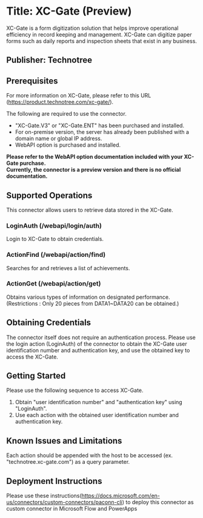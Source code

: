 # Title: XC-Gate (Preview)
XC-Gate is a form digitization solution that helps improve operational efficiency in record keeping and management. XC-Gate can digitize paper forms such as daily reports and inspection sheets that exist in any business.

## Publisher: Technotree

## Prerequisites
For more information on XC-Gate, please refer to this URL (https://product.technotree.com/xc-gate/).

The following are required to use the connector.
* "XC-Gate.V3" or "XC-Gate.ENT" has been purchased and installed.
* For on-premise version, the server has already been published with a domain name or global IP address.
* WebAPI option is purchased and installed.

**Please refer to the WebAPI option documentation included with your XC-Gate purchase.**  
**Currently, the connector is a preview version and there is no official documentation.**

## Supported Operations
This connector allows users to retrieve data stored in the XC-Gate.
​
### LoginAuth (/webapi/login/auth)
Login to XC-Gate to obtain credentials.

### ActionFind (/webapi/action/find)
Searches for and retrieves a list of achievements.

### ActionGet (/webapi/action/get)
Obtains various types of information on designated performance.  
(Restrictions : Only 20 pieces from DATA1~DATA20 can be obtained.)

## Obtaining Credentials
The connector itself does not require an authentication process.
Please use the login action (LoginAuth) of the connector to obtain the XC-Gate user identification number and authentication key, and use the obtained key to access the XC-Gate.

## Getting Started
Please use the following sequence to access XC-Gate.
1. Obtain "user identification number" and "authentication key" using "LoginAuth".
2. Use each action with the obtained user identification number and authentication key.

## Known Issues and Limitations
Each action should be appended with the host to be accessed (ex. "technotree.xc-gate.com") as a query parameter.

## Deployment Instructions
Please use these instructions(https://docs.microsoft.com/en-us/connectors/custom-connectors/paconn-cli) to deploy this connector as custom connector in Microsoft Flow and PowerApps
